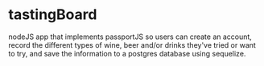 
# tastingBoard
nodeJS app that implements passportJS so users can create an account, record the different types of wine, beer and/or drinks they've tried or want to try, and save the information to a postgres database using sequelize.

